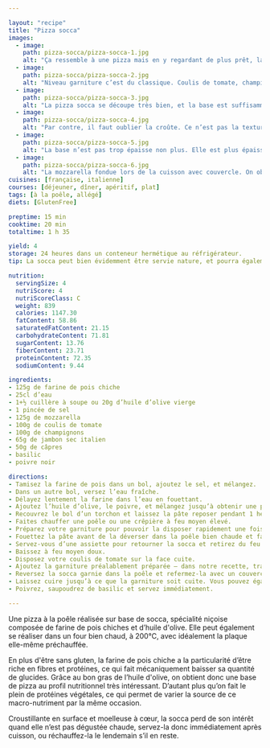 ```yaml
---

layout: "recipe"
title: "Pizza socca"
images:
  - image:
    path: pizza-socca/pizza-socca-1.jpg
    alt: "Ça ressemble à une pizza mais en y regardant de plus prêt, la base/pâte a un petit quelque chose de spécial."
  - image:
    path: pizza-socca/pizza-socca-2.jpg
    alt: "Niveau garniture c’est du classique. Coulis de tomate, champignons, jambon cru, mozzarella, câpres, poivre et basilic."
  - image:
    path: pizza-socca/pizza-socca-3.jpg
    alt: "La pizza socca se découpe très bien, et la base est suffisamment solide pour permettre de manger la part avec les mains."
  - image:
    path: pizza-socca/pizza-socca-4.jpg
    alt: "Par contre, il faut oublier la croûte. Ce n’est pas la texture de la socca."
  - image:
    path: pizza-socca/pizza-socca-5.jpg
    alt: "La base n’est pas trop épaisse non plus. Elle est plus épaisse qu’une pâte fine, certes, mais ne prédomine pas pour autant à la mâche."
  - image:
    path: pizza-socca/pizza-socca-6.jpg
    alt: "La mozzarella fondue lors de la cuisson avec couvercle. On obtient un beau cheese pull."
cuisines: [française, italienne]
courses: [déjeuner, dîner, apéritif, plat]
tags: [à la poêle, allégé]
diets: [GlutenFree]

preptime: 15 min
cooktime: 20 min
totaltime: 1 h 35

yield: 4
storage: 24 heures dans un conteneur hermétique au réfrigérateur.
tip: La socca peut bien évidemment être servie nature, et pourra également être accompagnée d’un dip à l’heure de l’apéro.

nutrition:
  servingSize: 4
  nutriScore: 4
  nutriScoreClass: C
  weight: 839
  calories: 1147.30
  fatContent: 58.86
  saturatedFatContent: 21.15
  carbohydrateContent: 71.81
  sugarContent: 13.76
  fiberContent: 23.71
  proteinContent: 72.35
  sodiumContent: 9.44

ingredients:
- 125g de farine de pois chiche
- 25cl d’eau
- 1+½ cuillère à soupe ou 20g d’huile d’olive vierge
- 1 pincée de sel
- 125g de mozzarella
- 100g de coulis de tomate
- 100g de champignons
- 65g de jambon sec italien
- 50g de câpres
- basilic
- poivre noir

directions:
- Tamisez la farine de pois dans un bol, ajoutez le sel, et mélangez. 
- Dans un autre bol, versez l’eau fraîche.
- Délayez lentement la farine dans l’eau en fouettant. 
- Ajoutez l’huile d’olive, le poivre, et mélangez jusqu’à obtenir une préparation lisse et homogène. 
- Recouvrez le bol d’un torchon et laissez la pâte reposer pendant 1 heure.
- Faites chauffer une poêle ou une crêpière à feu moyen élevé.
- Préparez votre garniture pour pouvoir la disposer rapidement une fois la socca mise en cuisson.
- Fouettez la pâte avant de la déverser dans la poêle bien chaude et faites cuire 3–5 minutes ou jusqu’à ce que le dessus soit pris – vous pouvez toucher avec le doigt pour tester. 
- Servez-vous d’une assiette pour retourner la socca et retirez du feu.
- Baissez à feu moyen doux. 
- Disposez votre coulis de tomate sur la face cuite.
- Ajoutez la garniture préalablement préparée – dans notre recette, tranches de mozza, morceaux de jambon, champignons émincés, et câpres.
- Reversez la socca garnie dans la poêle et refermez-la avec un couvercle. 
- Laissez cuire jusqu’à ce que la garniture soit cuite. Vous pouvez également cuire au four/grill si vous préférez.
- Poivrez, saupoudrez de basilic et servez immédiatement.

---
```


Une pizza à la poêle réalisée sur base de socca, spécialité niçoise composée de farine de pois chiches et d’huile d'olive. Elle peut également se réaliser dans un four bien chaud, à 200°C, avec idéalement la plaque elle-même préchauffée.

En plus d'être sans gluten, la farine de pois chiche a la particularité d’être riche en fibres et protéines, ce qui fait mécaniquement baisser sa quantité de glucides. Grâce au bon gras de l’huile d'olive, on obtient donc une base de pizza au profil nutritionnel très intéressant. D’autant plus qu’on fait le plein de protéines végétales, ce qui permet de varier la source de ce macro-nutriment par la même occasion.

Croustillante en surface et moelleuse à cœur, la socca perd de son intérêt quand elle n’est pas dégustée chaude, servez-la donc immédiatement après cuisson, ou réchauffez-la le lendemain s’il en reste. 